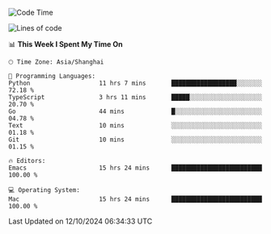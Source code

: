 <!--START_SECTION:waka-->
![Code Time](http://img.shields.io/badge/Code%20Time-2%2C230%20hrs%2019%20mins-blue)

![Lines of code](https://img.shields.io/badge/From%20Hello%20World%20I%27ve%20Written-308.1%20thousand%20lines%20of%20code-blue)

📊 **This Week I Spent My Time On** 

```text
🕑︎ Time Zone: Asia/Shanghai

💬 Programming Languages: 
Python                   11 hrs 7 mins       ██████████████████░░░░░░░   72.18 % 
TypeScript               3 hrs 11 mins       █████░░░░░░░░░░░░░░░░░░░░   20.70 % 
Go                       44 mins             █░░░░░░░░░░░░░░░░░░░░░░░░   04.78 % 
Text                     10 mins             ░░░░░░░░░░░░░░░░░░░░░░░░░   01.18 % 
Git                      10 mins             ░░░░░░░░░░░░░░░░░░░░░░░░░   01.15 % 

🔥 Editors: 
Emacs                    15 hrs 24 mins      █████████████████████████   100.00 % 

💻 Operating System: 
Mac                      15 hrs 24 mins      █████████████████████████   100.00 % 
```


 Last Updated on 12/10/2024 06:34:33 UTC
<!--END_SECTION:waka-->
